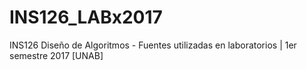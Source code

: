 # INS126_LABx2017
INS126 Diseño de Algoritmos - Fuentes utilizadas en laboratorios | 1er semestre 2017 [UNAB]
